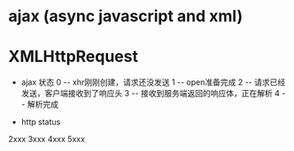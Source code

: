 # ajax (async javascript and xml)

# XMLHttpRequest
- ajax 状态
0 -- xhr刚刚创建，请求还没发送
1 -- open准备完成
2 -- 请求已经发送，客户端接收到了响应头
3 -- 接收到服务端返回的响应体，正在解析
4 -- 解析完成

- http status

2xxx
3xxx
4xxx
5xxx